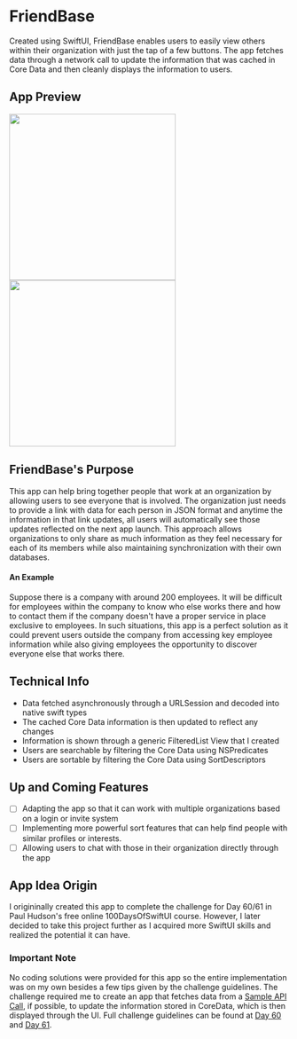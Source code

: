 # FriendBase

Created using SwiftUI, FriendBase enables users to easily view others within their organization with just the tap of a few buttons. The app fetches data through a network call to update the information that was cached in Core Data and then cleanly displays the information to users.

## App Preview
<img src='https://imgur.com/cWDVCIw.gif' width='300'/> <img src='https://imgur.com/75K1aSD.gif' width='300'/>

## FriendBase's Purpose
This app can help bring together people that work at an organization by allowing users to see everyone that is involved. The organization just needs to provide a link with data for each person in JSON format and anytime the information in that link updates, all users will automatically see those updates reflected on the next app launch. This approach allows organizations to only share as much information as they feel necessary for each of its members while also maintaining synchronization with their own databases.

#### An Example
Suppose there is a company with around 200 employees. It will be difficult for employees within the company to know who else works there and how to contact them if the company doesn't have a proper service in place exclusive to employees. In such situations, this app is a perfect solution as it could prevent users outside the company from accessing key employee information while also giving employees the opportunity to discover everyone else that works there.

## Technical Info
- Data fetched asynchronously through a URLSession and decoded into native swift types
- The cached Core Data information is then updated to reflect any changes
- Information is shown through a generic FilteredList View that I created
- Users are searchable by filtering the Core Data using NSPredicates
- Users are sortable by filtering the Core Data using SortDescriptors

## Up and Coming Features
- [ ] Adapting the app so that it can work with multiple organizations based on a login or invite system
- [ ] Implementing more powerful sort features that can help find people with similar profiles or interests.
- [ ] Allowing users to chat with those in their organization directly through the app

## App Idea Origin
I origininally created this app to complete the challenge for Day 60/61 in Paul Hudson's free online 100DaysOfSwiftUI course. However, I later decided to take this project further as I acquired more SwiftUI skills and realized the potential it can have.

### Important Note
No coding solutions were provided for this app so the entire implementation was on my own besides a few tips given by the challenge guidelines. The challenge required me to create an app that fetches data from a [Sample API Call](https://www.hackingwithswift.com/samples/friendface.json), if possible, to update the information stored in CoreData, which is then displayed through the UI. Full challenge guidelines can be found at [Day 60](https://www.hackingwithswift.com/guide/ios-swiftui/5/3/challenge) and [Day 61](https://www.hackingwithswift.com/100/swiftui/61).
